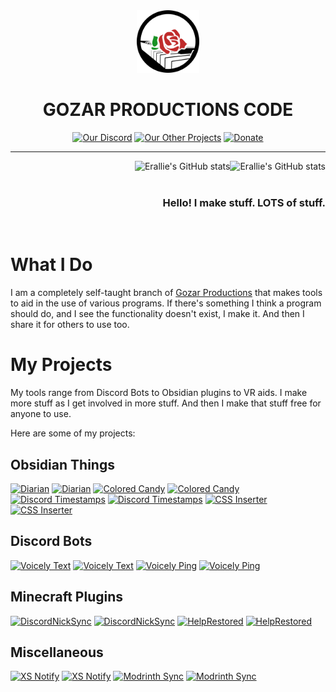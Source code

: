 <div align="center">
<img src="https://raw.githubusercontent.com/Erallie/Gozar-Productions-Website/refs/heads/main/src/lib/images/gozar-productions-logo.svg" width="100px" height="100px">

# GOZAR PRODUCTIONS CODE

[![Our Discord](https://img.shields.io/discord/1102582171207741480?style=for-the-badge&logo=discord&logoColor=ffffff&label=Our%20Discord&color=5865F2)](https://discord.gg/cCCEk7BX4W)
[![Our Other Projects](https://img.shields.io/badge/Our%20Other%20Projects-%E2%9D%A4-563294?style=for-the-badge&logo=data%3Aimage%2Fwebp%3Bbase64%2CUklGRu4DAABXRUJQVlA4WAoAAAAQAAAAHwAAHwAAQUxQSGABAAABgFtbm5volyZTA%2BtibzK2H0w5sDkmhe3GmxrwxGg0839r%2FvkkOogIBW7bKB0c4%2BARYihzIqfd6dfO%2B%2B3XtHsq4jJhlIvcDRcgNB%2FeieQETorBHgghRtUYqwDs%2B4U4IpcvUB%2BVUPSK54uEnTwsUJoar2DeMpzLxQpeG5DH8lxyyfLivVYAwPBbkWdOBg3qFlqiLy679iHy9UDKMZRXmYxpCcusayTHG01K%2FEtatYWuj7oI9hL4BxsxVwhoP2mlAJJ%2BuuAflc6%2BEUCQTCX9EV87xBR2H75NxLZSpWiwzqdIm7ZO7uB3oEgZKbD9Nt3EmHweEPH1t1GNsZUbKeisiwjyTm5fA3SO1yCrADZXrV2PZQJPL1tjN4%2BxUL9ie1mJobzOnDwSx6ILiF%2FW%2BTUR4tcHx0UaV75JXC1a4g6Ky5dLcTSuy9q4HhTieF64Hy1A3GHB8gLLK2e92feuqnbfPK8IVlA4IGgCAACwDQCdASogACAAPk0cjEQioaEb%2BqwAKATEtgBOl7v9V3sHcA2wG4A3gD0APLP9jX9n%2F2jmqv5AZRh7J%2BN2fOx22iE%2F4TUsecFmY%2BSf1r%2BAP%2BTfzT%2FXdIB7KX7MtdIGr1A8H0jmrrfZvqButwOaYcLWYNRq5QgAAP7%2F%2FmIMpiVNn67QXpM1rrDmRS8Nr%2F6dhD%2Bq5e%2BM%2BAtUP1%2FxOj85Ol5y3ebjz%2BpHoOf%2FWW8a%2F2ojUaKVDkVqof%2Bv4f0f6ud8i58wusz%2Fyrj%2F%2BwnM3q0769dvK%2F%2BQe04xL49tkb9t6ylCqqezZtZGuGLJ%2F5iUrPqdYc%2F8VbYZfP%2FOpZP%2F4X4q%2BqS4gPOxzdINOe5PGv%2F0TS%2FJRf4LlFrFkrWtxlS8n40grV%2BKUu%2FiwzdQzImvwH81FxL1bZyTSsrYwMku1Pk9StTtWNjSR8ZWEYBH9eTn%2FvBERii5XaWOPJ%2FFVXtVQGbv%2BFRW5jbo9tfFDu%2BDHHf8LbgUd%2F8W8Id1AehBtRNsLQWbADmvF1QJU8x5tw%2FtTUwIoSaa%2F2jkcvyVHkAsb2qoIh1KF1pPdae%2BZaqjydy6nUa9agjrDk1G4pMhEUhH%2BV%2FIUe49MjhR%2FuxyFmwQ8dDogMyQ%2BdcSBa56Lwt1wyJ%2F22%2F5O98r6q6wiM63HyaYONd36W7br%2F0%2F6y2DZ3irAddj%2FRxntvr%2FbbChSYXAfEbO%2FD0G%2FFbMFqTHypodt9T6dAx%2BUjJYfHzFf%2FM3Ec%2FAtwbjc2gka6urN1MlSLb2VTS9Q5r8fkDzxZz6vu1OYUPUB1UFMIhYGvMATbxxoTmVhvpovzAc%2F8nbOjw3wAAA)](https://gozarproductions.com)
[![Donate](https://img.shields.io/badge/Donate-%24-563294?style=for-the-badge&logo=paypal&color=rgb(0%2C%2048%2C%20135))](https://www.paypal.com/donate/?hosted_button_id=PHHGM83BQZ8MA)

</div>

---

<div align="right">

<a href="https://github.com/Erallie#gh-dark-mode-only"><img align="right" alt="Erallie's GitHub stats" src="https://readme.gozarproductions.com/api?username=Erallie&show_icons=true&title_color=767adb&text_color=bebecc&border_color=3d444d&icon_color=767adb&ring_color=767adb&bg_color=00000000#gh-dark-mode-only)](https://github.com/Erallie#gh-dark-mode-only"></a>
<a href="https://github.com/Erallie#gh-light-mode-only"><img align="right" alt="Erallie's GitHub stats" src="https://readme.gozarproductions.com/api?username=Erallie&show_icons=true&title_color=767adb&text_color=444559&icon_color=767adb&ring_color=767adb&bg_color=00000000&border_color=d1d9e0#gh-light-mode-only)](https://github.com/Erallie#gh-light-mode-only"></a>

<br>
<br>

### Hello! I make stuff. **LOTS** of stuff.
<br clear="right">
</div>

# What I Do
I am a completely self-taught branch of [Gozar Productions](https://gozarproductions.com) that makes tools to aid in the use of various programs. If there's something I think a program should do, and I see the functionality doesn't exist, I make it. And then I share it for others to use too.
# My Projects
My tools range from Discord Bots to Obsidian plugins to VR aids. I make more stuff as I get involved in more stuff. And then I make that stuff free for anyone to use.

Here are some of my projects:
## Obsidian Things
[![Diarian](https://readme.gozarproductions.com/api/pin/?username=Erallie&repo=diarian&title_color=767adb&text_color=bebecc&border_color=3d444d&icon_color=767adb&bg_color=00000000&description_lines_count=2#gh-dark-mode-only)](https://github.com/Erallie/diarian#gh-dark-mode-only)
[![Diarian](https://readme.gozarproductions.com/api/pin/?username=Erallie&repo=diarian&title_color=767adb&text_color=444559&icon_color=767adb&bg_color=00000000&description_lines_count=2&border_color=d1d9e0#gh-light-mode-only)](https://github.com/Erallie/diarian#gh-light-mode-only)
[![Colored Candy](https://readme.gozarproductions.com/api/pin/?username=Erallie&repo=colored-candy&title_color=767adb&text_color=bebecc&border_color=3d444d&icon_color=767adb&bg_color=00000000&description_lines_count=2#gh-dark-mode-only)](https://github.com/Erallie/colored-candy#gh-dark-mode-only)
[![Colored Candy](https://readme.gozarproductions.com/api/pin/?username=Erallie&repo=colored-candy&title_color=767adb&text_color=444559&icon_color=767adb&bg_color=00000000&description_lines_count=2&border_color=d1d9e0#gh-light-mode-only)](https://github.com/Erallie/colored-candy#gh-light-mode-only)
[![Discord Timestamps](https://readme.gozarproductions.com/api/pin/?username=Erallie&repo=discord-timestamps&title_color=767adb&text_color=bebecc&border_color=3d444d&icon_color=767adb&bg_color=00000000&description_lines_count=2#gh-dark-mode-only)](https://github.com/Erallie/discord-timestamps#gh-dark-mode-only)
[![Discord Timestamps](https://readme.gozarproductions.com/api/pin/?username=Erallie&repo=discord-timestamps&title_color=767adb&text_color=444559&icon_color=767adb&bg_color=00000000&description_lines_count=2&border_color=d1d9e0#gh-light-mode-only)](https://github.com/Erallie/discord-timestamps#gh-light-mode-only)
[![CSS Inserter](https://readme.gozarproductions.com/api/pin/?username=Erallie&repo=css-inserter&title_color=767adb&text_color=bebecc&border_color=3d444d&icon_color=767adb&bg_color=00000000&description_lines_count=2#gh-dark-mode-only)](https://github.com/Erallie/css-inserter#gh-dark-mode-only)
[![CSS Inserter](https://readme.gozarproductions.com/api/pin/?username=Erallie&repo=css-inserter&title_color=767adb&text_color=444559&icon_color=767adb&bg_color=00000000&description_lines_count=2&border_color=d1d9e0#gh-light-mode-only)](https://github.com/Erallie/css-inserter#gh-light-mode-only)
## Discord Bots
[![Voicely Text](https://readme.gozarproductions.com/api/pin/?username=Erallie&repo=voicely-text&title_color=767adb&text_color=bebecc&border_color=3d444d&icon_color=767adb&bg_color=00000000#gh-dark-mode-only)](https://github.com/Erallie/voicely-text#gh-dark-mode-only)
[![Voicely Text](https://readme.gozarproductions.com/api/pin/?username=Erallie&repo=voicely-text&title_color=767adb&text_color=444559&icon_color=767adb&bg_color=00000000&border_color=d1d9e0#gh-light-mode-only)](https://github.com/Erallie/voicely-text#gh-light-mode-only)
[![Voicely Ping](https://readme.gozarproductions.com/api/pin/?username=Erallie&repo=voicely-ping&title_color=767adb&text_color=bebecc&border_color=3d444d&icon_color=767adb&bg_color=00000000#gh-dark-mode-only)](https://github.com/Erallie/voicely-ping#gh-dark-mode-only)
[![Voicely Ping](https://readme.gozarproductions.com/api/pin/?username=Erallie&repo=voicely-ping&title_color=767adb&text_color=444559&icon_color=767adb&bg_color=00000000&border_color=d1d9e0#gh-light-mode-only)](https://github.com/Erallie/voicely-ping#gh-light-mode-only)
## Minecraft Plugins
[![DiscordNickSync](https://readme.gozarproductions.com/api/pin/?username=Erallie&repo=discord-nick-sync&title_color=767adb&text_color=bebecc&border_color=3d444d&icon_color=767adb&bg_color=00000000&description_lines_count=2#gh-dark-mode-only)](https://github.com/Erallie/discord-nick-sync#gh-dark-mode-only)
[![DiscordNickSync](https://readme.gozarproductions.com/api/pin/?username=Erallie&repo=discord-nick-sync&title_color=767adb&text_color=444559&icon_color=767adb&bg_color=00000000&description_lines_count=2&border_color=d1d9e0#gh-light-mode-only)](https://github.com/Erallie/discord-nick-sync#gh-light-mode-only)
[![HelpRestored](https://readme.gozarproductions.com/api/pin/?username=Erallie&repo=help-restored&title_color=767adb&text_color=bebecc&border_color=3d444d&icon_color=767adb&bg_color=00000000&description_lines_count=2#gh-dark-mode-only)](https://github.com/Erallie/help-restored#gh-dark-mode-only)
[![HelpRestored](https://readme.gozarproductions.com/api/pin/?username=Erallie&repo=help-restored&title_color=767adb&text_color=444559&icon_color=767adb&bg_color=00000000&description_lines_count=2&border_color=d1d9e0#gh-light-mode-only)](https://github.com/Erallie/help-restored#gh-light-mode-only)
## Miscellaneous
[![XS Notify](https://readme.gozarproductions.com/api/pin/?username=Erallie&repo=xs-notify&title_color=767adb&text_color=bebecc&border_color=3d444d&icon_color=767adb&bg_color=00000000&description_lines_count=2#gh-dark-mode-only)](https://github.com/Erallie/xs-notify#gh-dark-mode-only)
[![XS Notify](https://readme.gozarproductions.com/api/pin/?username=Erallie&repo=xs-notify&title_color=767adb&text_color=444559&icon_color=767adb&bg_color=00000000&border_color=d1d9e0&description_lines_count=2#gh-light-mode-only)](https://github.com/Erallie/xs-notify#gh-light-mode-only)
[![Modrinth Sync](https://readme.gozarproductions.com/api/pin/?username=Erallie&repo=modrinth-sync&title_color=767adb&text_color=bebecc&border_color=3d444d&icon_color=767adb&bg_color=00000000&description_lines_count=2#gh-dark-mode-only)](https://github.com/Erallie/modrinth-sync#gh-dark-mode-only)
[![Modrinth Sync](https://readme.gozarproductions.com/api/pin/?username=Erallie&repo=modrinth-sync&title_color=767adb&text_color=444559&icon_color=767adb&bg_color=00000000&border_color=d1d9e0&description_lines_count=2#gh-light-mode-only)](https://github.com/Erallie/modrinth-sync#gh-light-mode-only)
